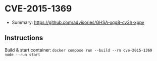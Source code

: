 # CVE-2015-1369

- Summary: https://github.com/advisories/GHSA-xqg8-cv3h-xppv

## Instructions

Build & start container: `docker compose run --build --rm cve-2015-1369 node --run start`
